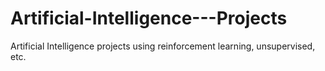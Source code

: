 # Artificial-Intelligence---Projects
Artificial Intelligence projects using reinforcement learning, unsupervised, etc.
